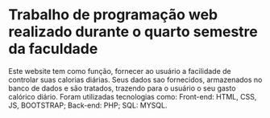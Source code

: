 # Trabalho de programação web realizado durante o quarto semestre da faculdade
Este website tem como função, fornecer ao usuário a facilidade de controlar suas calorias diárias. 
Seus dados sao fornecidos, armazenados no banco de dados e são tratados, trazendo para o usuário o seu gasto calórico diário.
Foram utilizadas tecnologias como: 
Front-end: HTML, CSS, JS, BOOTSTRAP;
Back-end: PHP;
SQL: MYSQL.
